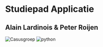 # Studiepad Applicatie
## Alain Lardinois & Peter Roijen

![Casusgroep](https://img.shields.io/badge/Casusgroep-12-brightgreen.svg?style=for-the-badge)
![python](https://img.shields.io/badge/Python-V3.6-0066cc.svg?style=for-the-badge&logo=python&logoWidth=20)
